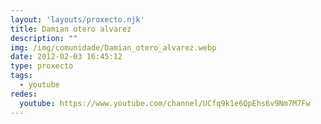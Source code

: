 ```yaml
---
layout: 'layouts/proxecto.njk'
title: Damian otero alvarez
description: ""
img: /img/comunidade/Damian_otero_alvarez.webp
date: 2012-02-03 16:45:12
type: proxecto
tags:
  - youtube
redes:
  youtube: https://www.youtube.com/channel/UCfq9k1e6QpEhs6v9Nm7M7Fw
---
```

